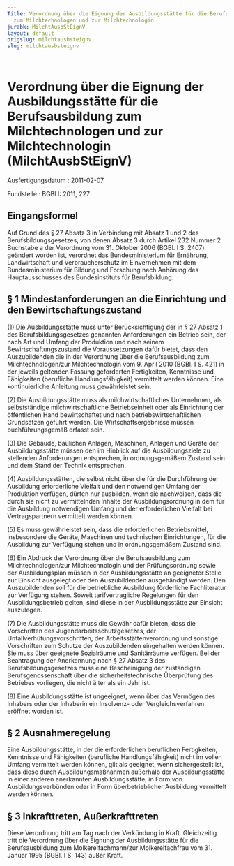 ```yaml
---
Title: Verordnung über die Eignung der Ausbildungsstätte für die Berufsausbildung
  zum Milchtechnologen und zur Milchtechnologin
jurabk: MilchtAusbStEignV
layout: default
origslug: milchtausbsteignv
slug: milchtausbsteignv

---
```


# Verordnung über die Eignung der Ausbildungsstätte für die Berufsausbildung zum Milchtechnologen und zur Milchtechnologin (MilchtAusbStEignV)

Ausfertigungsdatum
:   2011-02-07

Fundstelle
:   BGBl I: 2011, 227


## Eingangsformel

Auf Grund des § 27 Absatz 3 in Verbindung mit Absatz 1 und 2 des
Berufsbildungsgesetzes, von denen Absatz 3 durch Artikel 232 Nummer 2
Buchstabe a der Verordnung vom 31. Oktober 2006 (BGBl. I S. 2407)
geändert worden ist, verordnet das Bundesministerium für Ernährung,
Landwirtschaft und Verbraucherschutz im Einvernehmen mit dem
Bundesministerium für Bildung und Forschung nach Anhörung des
Hauptausschusses des Bundesinstituts für Berufsbildung:


## § 1 Mindestanforderungen an die Einrichtung und den Bewirtschaftungszustand

(1) Die Ausbildungsstätte muss unter Berücksichtigung der in § 27
Absatz 1 des Berufsbildungsgesetzes genannten Anforderungen ein
Betrieb sein, der nach Art und Umfang der Produktion und nach seinem
Bewirtschaftungszustand die Voraussetzungen dafür bietet, dass den
Auszubildenden die in der Verordnung über die Berufsausbildung zum
Milchtechnologen/zur Milchtechnologin vom 9. April 2010 (BGBl. I S.
421) in der jeweils geltenden Fassung geforderten Fertigkeiten,
Kenntnisse und Fähigkeiten (berufliche Handlungsfähigkeit) vermittelt
werden können. Eine kontinuierliche Anleitung muss gewährleistet sein.

(2) Die Ausbildungsstätte muss als milchwirtschaftliches Unternehmen,
als selbstständige milchwirtschaftliche Betriebseinheit oder als
Einrichtung der öffentlichen Hand bewirtschaftet und nach
betriebswirtschaftlichen Grundsätzen geführt werden. Die
Wirtschaftsergebnisse müssen buchführungsgemäß erfasst sein.

(3) Die Gebäude, baulichen Anlagen, Maschinen, Anlagen und Geräte der
Ausbildungsstätte müssen den im Hinblick auf die Ausbildungsziele zu
stellenden Anforderungen entsprechen, in ordnungsgemäßem Zustand sein
und dem Stand der Technik entsprechen.

(4) Ausbildungsstätten, die selbst nicht über die für die Durchführung
der Ausbildung erforderliche Vielfalt und den notwendigen Umfang der
Produktion verfügen, dürfen nur ausbilden, wenn sie nachweisen, dass
die durch sie nicht zu vermittelnden Inhalte der Ausbildungsordnung in
dem für die Ausbildung notwendigen Umfang und der erforderlichen
Vielfalt bei Vertragspartnern vermittelt werden können.

(5) Es muss gewährleistet sein, dass die erforderlichen
Betriebsmittel, insbesondere die Geräte, Maschinen und technischen
Einrichtungen, für die Ausbildung zur Verfügung stehen und in
ordnungsgemäßem Zustand sind.

(6) Ein Abdruck der Verordnung über die Berufsausbildung zum
Milchtechnologen/zur Milchtechnologin und der Prüfungsordnung sowie
der Ausbildungsplan müssen in der Ausbildungsstätte an geeigneter
Stelle zur Einsicht ausgelegt oder den Auszubildenden ausgehändigt
werden. Den Auszubildenden soll für die betriebliche Ausbildung
förderliche Fachliteratur zur Verfügung stehen. Soweit
tarifvertragliche Regelungen für den Ausbildungsbetrieb gelten, sind
diese in der Ausbildungsstätte zur Einsicht auszulegen.

(7) Die Ausbildungsstätte muss die Gewähr dafür bieten, dass die
Vorschriften des Jugendarbeitsschutzgesetzes, der
Unfallverhütungsvorschriften, der Arbeitsstättenverordnung und
sonstige Vorschriften zum Schutze der Auszubildenden eingehalten
werden können. Sie muss über geeignete Sozialräume und Sanitärräume
verfügen. Bei der Beantragung der Anerkennung nach § 27 Absatz 3 des
Berufsbildungsgesetzes muss eine Bescheinigung der zuständigen
Berufsgenossenschaft über die sicherheitstechnische Überprüfung des
Betriebes vorliegen, die nicht älter als ein Jahr ist.

(8) Eine Ausbildungsstätte ist ungeeignet, wenn über das Vermögen des
Inhabers oder der Inhaberin ein Insolvenz- oder Vergleichsverfahren
eröffnet worden ist.


## § 2 Ausnahmeregelung

Eine Ausbildungsstätte, in der die erforderlichen beruflichen
Fertigkeiten, Kenntnisse und Fähigkeiten (berufliche
Handlungsfähigkeit) nicht im vollen Umfang vermittelt werden können,
gilt als geeignet, wenn sichergestellt ist, dass diese durch
Ausbildungsmaßnahmen außerhalb der Ausbildungsstätte in einer anderen
anerkannten Ausbildungsstätte, in Form von Ausbildungsverbünden oder
in Form überbetrieblicher Ausbildung vermittelt werden können.


## § 3 Inkrafttreten, Außerkrafttreten

Diese Verordnung tritt am Tag nach der Verkündung in Kraft.
Gleichzeitig tritt die Verordnung über die Eignung der
Ausbildungsstätte für die Berufsausbildung zum Molkereifachmann/zur
Molkereifachfrau vom 31. Januar 1995 (BGBl. I S. 143) außer Kraft.

